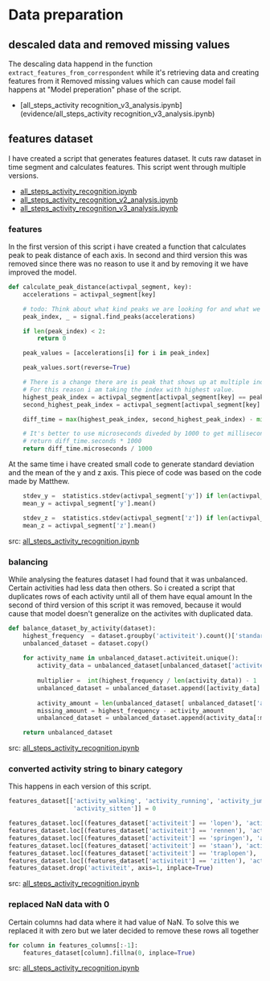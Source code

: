 # Data preparation

## descaled data and removed missing values
The descaling data happend in the function ``extract_features_from_correspondent`` while it's retrieving data and creating features from it
Removed missing values which can cause model fail happens at "Model preperation" phase of the script. 
 
 - [all_steps_activity recognition_v3_analysis.ipynb](evidence/all_steps_activity recognition_v3_analysis.ipynb)

## features dataset
I have created a script that generates features dataset. It cuts raw dataset in time segment and calculates features. 
This script went through multiple versions.

- [all_steps_activity_recognition.ipynb](evidence/all_steps_activity_recognition.ipynb)
- [all_steps_activity_recognition_v2_analysis.ipynb](evidence/all_steps_activity_recognition_v2_analysis.ipynb)
- [all_steps_activity_recognition_v3_analysis.ipynb](evidence/all_steps_activity_recognition_v3_analysis.ipynb)

### features 
In the first version of this script i have created a function that calculates peak to peak distance of each axis.
In second and third version this was removed since there was no reason to use it and by removing it we have improved the model.

````python
def calculate_peak_distance(activpal_segment, key):
    accelerations = activpal_segment[key]

    # todo: Think about what kind peaks we are looking for and what we want to with it
    peak_index, _ = signal.find_peaks(accelerations)

    if len(peak_index) < 2:
        return 0

    peak_values = [accelerations[i] for i in peak_index]

    peak_values.sort(reverse=True)

    # There is a change there are is peak that shows up at multiple index
    # For this reason i am taking the index with highest value.
    highest_peak_index = activpal_segment[activpal_segment[key] == peak_values[0]].index.max()
    second_highest_peak_index = activpal_segment[activpal_segment[key] == peak_values[1]].index.max()

    diff_time = max(highest_peak_index, second_highest_peak_index) - min(highest_peak_index, second_highest_peak_index)

    # It's better to use microseconds diveded by 1000 to get milliseconds. This way you won't lose information
    # return diff_time.seconds * 1000
    return diff_time.microseconds / 1000

````

At the same time i have created small code to generate standard deviation and the mean of the y and z axis.
This piece of code was based on the code made by Matthew.

````python
    stdev_y =  statistics.stdev(activpal_segment['y']) if len(activpal_segment['y']) >= 2 else 0
    mean_y = activpal_segment['y'].mean()

    stdev_z =  statistics.stdev(activpal_segment['z']) if len(activpal_segment['z']) >= 2 else 0
    mean_z = activpal_segment['z'].mean()  

````

src: [all_steps_activity_recognition.ipynb](evidence/all_steps_activity_recognition.ipynb)

### balancing
While analysing the features dataset I had found that it was unbalanced. Certain activities had less data then others.
So i created a script that duplicates rows of each activity until all of them have equal amount
In the second of third version of this script it was removed,
because it would cause that model doesn't generalize on the activites with duplicated data.

````python
def balance_dataset_by_activity(dataset):
    highest_frequency  = dataset.groupby('activiteit').count()['standard_deviation_x'].max()
    unbalanced_dataset = dataset.copy()
    
    for activity_name in unbalanced_dataset.activiteit.unique():
        activity_data = unbalanced_dataset[unbalanced_dataset['activiteit'] == activity_name]
        
        multiplier =  int(highest_frequency / len(activity_data)) - 1
        unbalanced_dataset = unbalanced_dataset.append([activity_data] * multiplier, ignore_index=True)    
        
        activity_amount = len(unbalanced_dataset[ unbalanced_dataset['activiteit'] == activity_name])
        missing_amount = highest_frequency - activity_amount
        unbalanced_dataset = unbalanced_dataset.append(activity_data[:missing_amount], ignore_index=True)    

    return unbalanced_dataset
````

src: [all_steps_activity_recognition.ipynb](evidence/all_steps_activity_recognition.ipynb)

### converted activity string to binary category

This happens in each version of this script.

````python
features_dataset[['activity_walking', 'activity_running', 'activity_jumping', 'activity_standing', 'activity_traplopen',
                  'activity_sitten']] = 0

features_dataset.loc[(features_dataset['activiteit'] == 'lopen'), 'activity_walking'] = 1
features_dataset.loc[(features_dataset['activiteit'] == 'rennen'), 'activity_running'] = 1
features_dataset.loc[(features_dataset['activiteit'] == 'springen'), 'activity_jumping'] = 1
features_dataset.loc[(features_dataset['activiteit'] == 'staan'), 'activity_standing'] = 1
features_dataset.loc[(features_dataset['activiteit'] == 'traplopen'), 'activity_traplopen'] = 1
features_dataset.loc[(features_dataset['activiteit'] == 'zitten'), 'activity_sitten'] = 1
features_dataset.drop('activiteit', axis=1, inplace=True)
````

src: [all_steps_activity_recognition.ipynb](evidence/all_steps_activity_recognition.ipynb)

### replaced NaN data with 0
Certain columns had data where it had value of NaN. 
To solve this we replaced it with zero but we later decided to remove these rows all together

````python
for column in features_columns[:-1]:
    features_dataset[column].fillna(0, inplace=True)
````
src: [all_steps_activity_recognition.ipynb](evidence/all_steps_activity_recognition.ipynb)